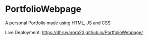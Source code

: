 # PortfolioWebpage
A personal Portfolio made using HTML, JS and CSS

Live Deployment: https://dhruvarora23.github.io/PortfolioWebpage/
